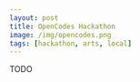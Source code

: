 ```yaml
---
layout: post
title: OpenCodes Hackathon
image: /img/opencodes.png
tags: [hackathon, arts, local]
---
```


TODO
